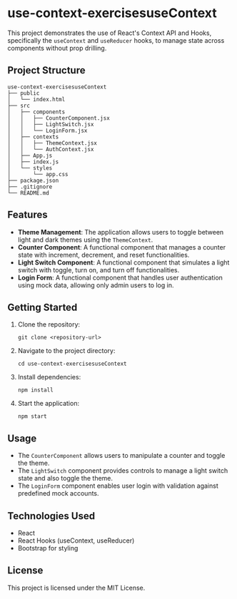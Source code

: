 # use-context-exercisesuseContext

This project demonstrates the use of React's Context API and Hooks, specifically the `useContext` and `useReducer` hooks, to manage state across components without prop drilling.

## Project Structure

```
use-context-exercisesuseContext
├── public
│   └── index.html
├── src
│   ├── components
│   │   ├── CounterComponent.jsx
│   │   ├── LightSwitch.jsx
│   │   └── LoginForm.jsx
│   ├── contexts
│   │   ├── ThemeContext.jsx
│   │   └── AuthContext.jsx
│   ├── App.js
│   ├── index.js
│   └── styles
│       └── app.css
├── package.json
├── .gitignore
└── README.md
```

## Features

- **Theme Management**: The application allows users to toggle between light and dark themes using the `ThemeContext`.
- **Counter Component**: A functional component that manages a counter state with increment, decrement, and reset functionalities.
- **Light Switch Component**: A functional component that simulates a light switch with toggle, turn on, and turn off functionalities.
- **Login Form**: A functional component that handles user authentication using mock data, allowing only admin users to log in.

## Getting Started

1. Clone the repository:
   ```
   git clone <repository-url>
   ```

2. Navigate to the project directory:
   ```
   cd use-context-exercisesuseContext
   ```

3. Install dependencies:
   ```
   npm install
   ```

4. Start the application:
   ```
   npm start
   ```

## Usage

- The `CounterComponent` allows users to manipulate a counter and toggle the theme.
- The `LightSwitch` component provides controls to manage a light switch state and also toggle the theme.
- The `LoginForm` component enables user login with validation against predefined mock accounts.

## Technologies Used

- React
- React Hooks (useContext, useReducer)
- Bootstrap for styling

## License

This project is licensed under the MIT License.